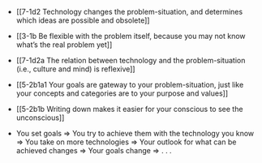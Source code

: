 - [[7-1d2 Technology changes the problem-situation, and determines which ideas are possible and obsolete]]
- [[3-1b Be flexible with the problem itself, because you may not know what’s the real problem yet]]
- [[7-1d2a The relation between technology and the problem-situation (i.e., culture and mind) is reflexive]]

- [[5-2b1a1 Your goals are gateway to your problem-situation, just like your concepts and categories are to your purpose and values]]
- [[5-2b1b Writing down makes it easier for your conscious to see the unconscious]]

- You set goals => You try to achieve them with the technology you know => You take on more technologies => Your outlook for what can be achieved changes => Your goals change => . . .
